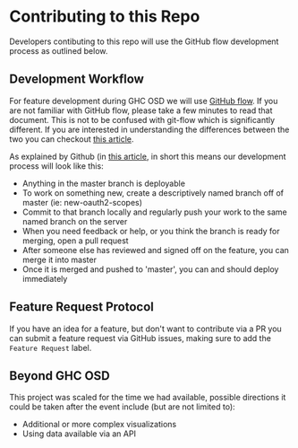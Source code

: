 # Contributing to this Repo

Developers contibuting to this repo will use the GitHub flow development process as outlined below.


## Development Workflow

For feature development during GHC OSD we will use [GitHub flow](https://guides.github.com/introduction/flow/). If you are not familiar with GitHub flow, please take a few minutes to read that document. This is not to be confused with git-flow which is significantly different. If you are interested in understanding the differences between the two you can checkout [this article](https://githubflow.github.io). 

As explained by Github (in [this article](https://githubflow.github.io), in short this means our development process will look like this: 
- Anything in the master branch is deployable
- To work on something new, create a descriptively named branch off of master (ie: new-oauth2-scopes)
- Commit to that branch locally and regularly push your work to the same named branch on the server
- When you need feedback or help, or you think the branch is ready for merging, open a pull request
- After someone else has reviewed and signed off on the feature, you can merge it into master
- Once it is merged and pushed to 'master', you can and should deploy immediately



## Feature Request Protocol

If you have an idea for a feature, but don't want to contribute via a PR you can submit a feature request via GitHub issues, making sure to add the `Feature Request` label.



## Beyond GHC OSD

This project was scaled for the time we had available, possible directions it could be taken after the event include (but are not limited to):
- Additional or more complex visualizations
- Using data available via an API
